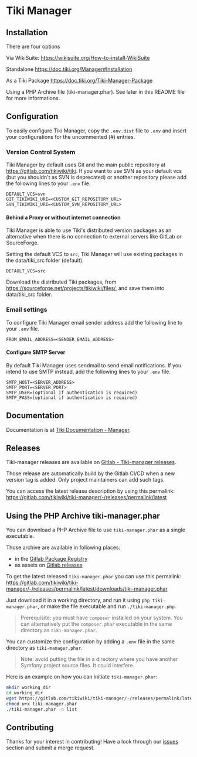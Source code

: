 # Tiki Manager

## Installation

There are four options

Via WikiSuite:
https://wikisuite.org/How-to-install-WikiSuite

Standalone
https://doc.tiki.org/Manager#Installation

As a Tiki Package
https://doc.tiki.org/Tiki-Manager-Package

Using a PHP Archive file (tiki-manager.phar).
See later in this README file for more informations.

## Configuration

To easily configure Tiki Manager, copy the `.env.dist` file to `.env` and insert your configurations for the uncommented (#) entries.

### Version Control System
Tiki Manager by default uses Git and the main public repository at https://gitlab.com/tikiwiki/tiki. If you want to use SVN as your default vcs (but you shouldn't as SVN is deprecated) or another repository please add the following lines to your `.env` file.
```
DEFAULT_VCS=svn
GIT_TIKIWIKI_URI=<CUSTOM_GIT_REPOSITORY_URL>
SVN_TIKIWIKI_URI=<CUSTOM_SVN_REPOSITORY_URL>
```

#### Behind a Proxy or without internet connection

Tiki Manager is able to use Tiki's distributed version packages as an alternative when there is no connection to external servers like GitLab or SourceForge.

Setting the default VCS to `src`, Tiki Manager will use existing packages in the data/tiki_src folder (default).
```
DEFAULT_VCS=src
```

Download the distributed Tiki packages, from https://sourceforge.net/projects/tikiwiki/files/, and save them into data/tiki_src folder.

### Email settings
To configure Tiki Manager email sender address add the following line to your `.env` file.
```
FROM_EMAIL_ADDRESS=<SENDER_EMAIL_ADDRESS>
```

#### Configure SMTP Server
By default Tiki Manager uses sendmail to send email notifications. If you intend to use SMTP instead, add the following lines to your `.env` file.
```
SMTP_HOST=<SERVER_ADDRESS>
SMTP_PORT=<SERVER_PORT>
SMTP_USER=(optional if authentication is required)
SMTP_PASS=(optional if authentication is required)
```

## Documentation

Documentation is at [Tiki Documentation - Manager](https://doc.tiki.org/Manager).

## Releases

Tiki-manager releases are available on [Gitlab - Tiki-manager releases](https://gitlab.com/tikiwiki/tiki-manager/-/releases).

Those release are automatically build by the Gitlab CI/CD when a new version tag is added.
Only project maintainers can add such tags.

You can access the latest release description by using this permalink:
https://gitlab.com/tikiwiki/tiki-manager/-/releases/permalink/latest

## Using the PHP Archive tiki-manager.phar

You can download a PHP Archive file to use `tiki-manager.phar` as a single executable.

Those archive are available in following places:

* in the [Gitlab Package Registry](https://gitlab.com/tikiwiki/tiki-manager/-/packages)
* as assets on [Gitlab releases](https://gitlab.com/tikiwiki/tiki-manager/-/releases)

To get the latest released `tiki-manager.phar` you can use this permalink:
https://gitlab.com/tikiwiki/tiki-manager/-/releases/permalink/latest/downloads/tiki-manager.phar

Just download it in a working directory, and run it using `php tiki-manager.phar`, or make the file executable and run `./tiki-manager.php`.

> Prerequisite: you must have `composer` installed on your system. You can alternatively put the `composer.phar` executable in the same directory as `tiki-manager.phar`.

You can customize the configuration by adding a `.env` file in the same directory as `tiki-manager.phar`.

> Note: avoid putting the file in a directory where you have another Symfony project source files. It could interfere.

Here is an example on how you can initiate `tiki-manager.phar`:

```bash
mkdir working_dir
cd working_dir
wget https://gitlab.com/tikiwiki/tiki-manager/-/releases/permalink/latest/downloads/tiki-manager.phar
chmod u+x tiki-manager.phar
./tiki-manager.phar -n list
```

## Contributing

Thanks for your interest in contributing! Have a look through our [issues](https://gitlab.com/tikiwiki/tiki-manager/issues) section and submit a merge request.

